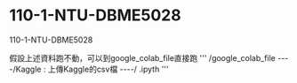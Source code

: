# 110-1-NTU-DBME5028
110-1-NTU-DBME5028


假設上述資料跑不動，可以到google_colab_file直接跑
'''
/google_colab_file
----/Kaggle : 上傳Kaggle的csv檔
----/ .ipyth 
'''
